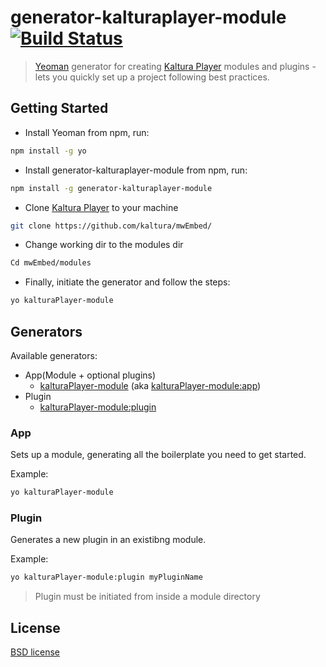 # generator-kalturaplayer-module [![Build Status](https://secure.travis-ci.org/OrenMe/generator-kalturaplayer-module.png?branch=master)](https://travis-ci.org/OrenMe/generator-kalturaplayer-module)

> [Yeoman](http://yeoman.io) generator for creating [Kaltura Player](https://github.com/kaltura/mwEmbed/) modules and plugins - lets you quickly set up a project following best practices.


## Getting Started

* Install Yeoman from npm, run:

```bash
npm install -g yo
```
* Install generator-kalturaplayer-module from npm, run:

```bash
npm install -g generator-kalturaplayer-module
```
* Clone [Kaltura Player](https://github.com/kaltura/mwEmbed/) to your machine

```bash
git clone https://github.com/kaltura/mwEmbed/
```

* Change working dir to the modules dir

```bash
Cd mwEmbed/modules
```

* Finally, initiate the generator and follow the steps:

```bash
yo kalturaPlayer-module
```

## Generators

Available generators:

* App(Module + optional plugins)
    - [kalturaPlayer-module](#app) (aka [kalturaPlayer-module:app](#app))
* Plugin
    - [kalturaPlayer-module:plugin](#plugin)

### App
Sets up a module, generating all the boilerplate you need to get started.

Example:
```bash
yo kalturaPlayer-module
```

### Plugin
Generates a new plugin in an existibng module.

Example:
```bash
yo kalturaPlayer-module:plugin myPluginName
```
>Plugin must be initiated from inside a module directory

## License

[BSD license](http://opensource.org/licenses/bsd-license.php)
